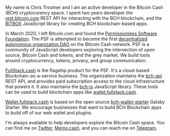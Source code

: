 My name is Chris Troutner and I am an active developer in the Bitcoin Cash (BCH) cryptocurency space. I spent two years developer the [rest.bitcoin.com](https://rest.bitcoin.com) REST API for interacting with the BCH blockchain, and the [BITBOX](https://www.npmjs.com/package/bitbox-sdk) JavaScript library for creating BCH blockchain-based apps.

In March 2020, I left Bitcoin.com and found the [Permissionless Software Foundation](https://PSFoundation.cash). The PSF is attempted to become the first [decentralized autonomous organization DAO](https://en.wikipedia.org/wiki/Decentralized_autonomous_organization) on the Bitcoin Cash network. PSF is a community of JavaScript developers exploring the intersection of open source, Bitcoin Cash and tokens, and the grey market. We build tools around cryptocurrency, tokens, privacy, and group communication.

[FullStack.cash](https://FullStack.cash) is the flagship product for the PSF. It's a cloud-based Blockchain-as-a-service business. The organization maintains the [bch-api](https://github.com/Permissionless-Software-Foundation/bch-api) REST API, and provides paid subscription access to the cloud infrastructure that powers it. It also maintains the [bch-js](https://github.com/Permissionless-Software-Foundation/bch-js) JavaScript library. These tools can be used to build blockchain apps like [wallet.fullstack.cash](https://wallet.fullstack.cash).

[Wallet.fullstack.cash](https://wallet.fullstack.cash) is based on the open source [bch-wallet-starter](https://github.com/Permissionless-Software-Foundation/bch-wallet-starter) Gatsby Starter. We encourage businesses that want to build BCH Blockchain apps to build off of our web wallet and plugins.

I'm always available to help developers explore the Bitcoin Cash space. You can find me on [Twitter](https://twitter.com/christroutner), [Memo.cash](https://memo.cash/profile/1NpYaazpQ26KrMTeFf66zVKy6x9KzcLgTA), and you can reach me on [Telegram](https://t.me/bch_js_toolkit).
